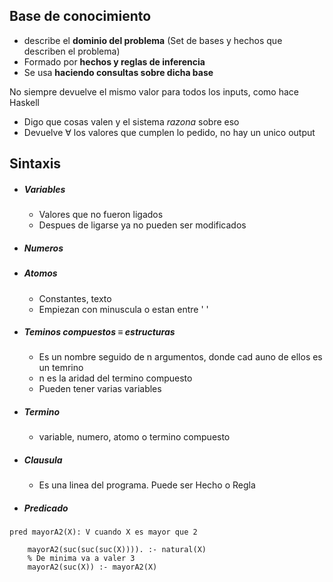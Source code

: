 ## Base de conocimiento 
- describe el **dominio del problema** (Set de bases y hechos que describen el problema)
- Formado por **hechos y reglas de inferencia**
- Se usa **haciendo consultas sobre dicha base** 

No siempre devuelve el mismo valor para todos los inputs, como hace Haskell
- Digo que cosas valen y el sistema _razona_ sobre eso
- Devuelve $\forall$ los valores que cumplen lo pedido, no hay un unico output
## Sintaxis
- ##### Variables
	- Valores que no fueron ligados
	- Despues de ligarse ya no pueden ser modificados
- ##### Numeros
- ##### Atomos
	- Constantes, texto
	- Empiezan con minuscula o estan entre ' '
- ##### Teminos compuestos $\equiv$ estructuras
	- Es un nombre seguido de n argumentos, donde cad auno de ellos es un temrino
	- n es la aridad del termino compuesto
	- Pueden tener varias variables
- ##### Termino
	- variable, numero, atomo o termino compuesto
- ##### Clausula
	- Es una linea del programa. Puede ser Hecho o Regla
- ##### Predicado


```
pred mayorA2(X): V cuando X es mayor que 2
	
	mayorA2(suc(suc(suc(X)))). :- natural(X)
	% De minima va a valer 3
	mayorA2(suc(X)) :- mayorA2(X)
```